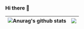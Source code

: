 ### Hi there 👋

| <img align="center" src="https://github-readme-stats.vercel.app/api?username=winingyang&show_icons=true&include_all_commits=true&theme=buefy&hide_border=true" alt="Anurag's github stats" /> | <img align="center" src="https://github-readme-stats.vercel.app/api/top-langs/?username=winingyang&layout=compact&theme=buefy&hide_border=true" /> |
| ------------- | ------------- |
